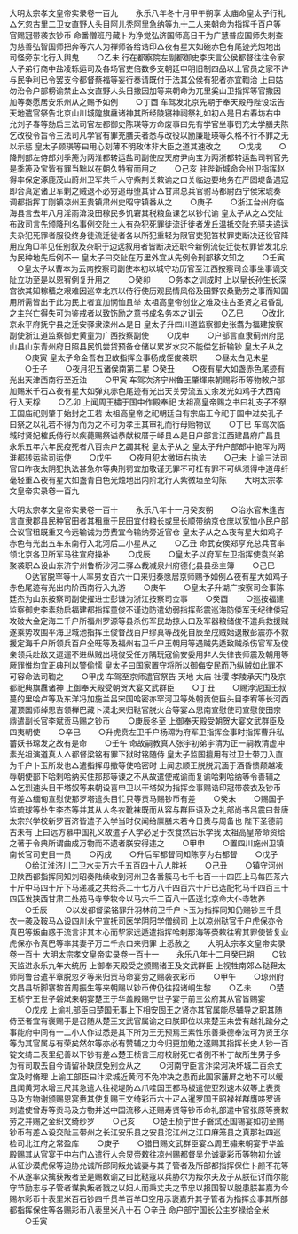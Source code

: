 <!-- { "loadSidebar": true } -->
大明太宗孝文皇帝实录卷一百九
　　永乐八年冬十月甲午朔享  太庙命皇太子行礼△乞忽古里二卫女直野人头目阿儿秃阿里急纳等九十二人来朝命为指挥千百户等官赐冠带袭衣钞币  命番僧班丹藏卜为净觉弘济国师高日干为广慧普应国师失剌查为慈善弘智国师把奔等六人为禅师各给诰印△夜有星大如碗赤色有尾迹光烛地出司怪旁东北行入舆鬼
　　○乙未  行在都察院左副都御史李庆言公侯都督往往令家人子弟行商中盐凌轹运司及各场官吏倍数多支朝廷申明旧制四品以上官员之家不许与民争利已令罢支今都督蔡福等妄行奏请既付于法其公侯有犯者亦宜鞫治  上曰姑勿治令户部榜谕禁止△女直野人头目撒因加等来朝命为兀里奚山卫指挥等官撒因加等奏愿居安乐州从之赐予如例
　　○丁酉  车驾发北京先期于奉天殿丹陛设坛告  天地遣官祭告北京山川城隍旗纛诸神其所经陵寝神祠祭礼如初△是日右春坊右中允刘子春等劾启三法司官左都御史陈瑛等方命废事曰先有学官坐事罚充太学膳夫陈乞改役令旨令三法司凡学官有罪充膳夫者悉与改役以励廉耻瑛等久格不行不罪之无以示惩  皇太子顾瑛等曰用心刻薄不明政体非大臣之道其速改之
　　○戊戌
　　○降刑部左侍郎刘季箎为两淮都转运盐司副使应天府尹向宝为两浙都转运盐司判官先是季箎及宝皆有罪当黜以在朝久特宥而用之
　　○己亥  驻跸新城命会州卫指挥赵得率保定涿鹿茂山蔚州卫军共千人守紫荆关敕谕之曰关临边要地务在严固堤备遇寇即合真定诸卫军剿之贼退不必穷追毋堕其计△甘肃总兵官驸马都尉西宁侯宋琥奏调都指挥丁刚镇凉州王贵镇肃州史昭守镇番从之
　　○庚子
　　○浙江台州府临海县言去年八月淫雨渰没田稼民多饥窘其税粮鱼课乞以钞代谕  皇太子从之△交阯布政司言先颁降刑名事例交阯土人有杂犯死罪徒流迁徙者发丘温抵交阯充驿夫递运夫杂犯死罪者服役终身徒流迁徙者各以所犯重轻为限官吏犯笞杖罪吏断决还役官降用应角□羊见任别叙及杂职于边远叙用者皆断决还职今新例流徒迁徙杖罪皆发北京为民种地先后例不一  皇太子曰交阯在万里外宜从先例令刑部移文知之
　　○壬寅
　○皇太子以曹本为云南按察司副使本初以城守功历官至江西按察司佥事坐事谪交阯立功至是以恩宥例复升用之
　　○癸卯
　　○务本之训成时  上以皇长孙生长深宫欲其知稼穑之艰难因巡幸北京以侍行使历观民情风俗及田野农桑勤劳之事而知国用所需皆出于此为民上者宜加悯恤且举  太祖高皇帝创业之难及往古圣贤之君昏乱之主兴亡得失可为鉴戒者以致饬励之意书成名务本之训云
　　○乙巳
　　○改北京永平府抚宁县之迁安驿隶滦州△是日  皇太子升四川道监察御史张翥为福建按察副使浙江道监察御史黄童为广西按察副使
　　○戊申
　　○户部言直隶蓟州府昆山县山东青州府日照县民饥尝贷预备仓储以累岁水灾不能偿乞折输钞  皇太子从之
　　○庚寅  皇太子命金吾右卫故指挥佥事杨成侄俊袭职
　　○昼太白见未星
　　○壬子
　　○夜月犯五诸侯南第二星
○癸丑　　
○夜有星大如盏赤色尾迹有光出天津西南行至近浊
　　○甲寅  车驾次济宁州鲁王肇煇来朝赐彩币等物敕户部加赐米千石△夜有星大如弹丸赤色尾迹有光出天关旁流五丈余发光如鸡子大西南行入天桴
　　○乙卯  上闻周王橚于国中作殿奉祀  太祖高皇帝赐之书曰礼支子不祭王国庙祀则肇于始封之王若  太祖高皇帝之祀朝廷自有宗庙王今祀于国中过矣孔子曰祭之以礼若不得为而为之不可为孝王其审礼而行毋贻物议
　　○丁巳  车驾次临城时贤妃榷氏侍行以疾薨赐祭谥恭献权厝于峄县△是日户部言江西建昌府广昌县永乐五年六年民疫死者八百余户乞蠲其税  皇太子从之  皇太子升户部郎中鲍浑为两淮都转运盐司运使
　　○戊午
　　○夜月犯太微垣右执法
　　○己未  上谕三法司官曰昨夜太阴犯执法甚急尔等典刑罚宜加敬谨无罪不可枉有罪不可纵须得中道毋纤毫轻重△夜有星大如盏青白色光烛地出内阶北行入紫微垣至勾陈
　　大明太宗孝文皇帝实录卷一百九


大明太宗孝文皇帝实录卷一百十
　　永乐八年十一月癸亥朔
　　○治水官朱逢吉言直隶郡县民种官田者其租重于民田宜付粮长或里长顺带纳京仓庶以宽恤小民户部会议官租既重又令远输诚为劳费宜令输纳旁近官仓  皇太子从之△夜有星大如鸡子赤色有光出五车东南行入北河后二小星从之
　　○乙丑  命武安侯郑亨充总兵官率领北京各卫所军马往宣府操补
　　○戊辰
　　○皇太子以府军左卫指挥使袁兴弟聚袭职△设山东济宁州鲁桥沙河二驿△裁减泉州府德化县县丞主簿
　　○己巳
　　○达官脱罕等十人率男女百六十口来归奏愿居京师赐予如例△夜有星大如鸡子赤色尾迹有光出内阶西南行入九游
　　○庚午
　　○皇太子升湖广按察司佥事陈廷杰为山东按察司副使擢进士彭谦为浙江按察司佥事
　　○癸酉
　　○巡按福建监察御史李素劾启福建都指挥童俊不谨边防遣幼弱指挥彭震巡海防倭军无纪律倭寇攻破大金定海二千户所福州罗源等县杀伤军民劫掠人口及军器粮储俊不遣兵救援贼遂乘势攻围平海卫城池指挥王俊督战百户缪真等战死自辰至戌贼始退散彭震亦不救援定海千户所领兵百户全旺等及福州右卫千户王朝用等遇贼先遁致贼杀伤官军及俊亲领兵赴敌又逗遛不进纵贼出境俊受任方隅玩寇偷安委用非人失律丧师震及朝用等厥罪惟均宜正典刑以警偷懦  皇太子曰国家置守将所以御侮安民而乃纵贼如此罪不可容命法司鞫之
　　○甲戌  车驾至京师遣官祭告  天地  太庙  社稷  孝陵承天门及京都祀典旗纛诸神  上御奉天殿受朝贺大宴文武群臣
　　○丁丑
　　○赐浡泥国王叔蔓的里哈卢等及东洋冯加施兰吕宋国哈密亦罕河卫等处朝贡使臣头目李宥等长河西灌顶国师绰思吉领禅巴藏卜漠北来归鞑官脱火台等宴△思南宣慰使司宣慰使田宗鼎遣副长官李斌贡马赐之钞币
　　○庚辰冬至  上御奉天殿受朝贺大宴文武群臣及四夷朝使
　　○辛巳
　　○升虎贲左卫千户杨瑺为府军卫指挥佥事时指挥曹升私蓄妖书瑺发之故有是命
　　○壬午  命故嗣教真人张宇初弟宇清为正一嗣教清虚冲素光祖演道真人△都督梁铭有罪下狱时铭随侍  皇太子监国擅用有过卫士带刀入直为千户卜玉所发也△遣指挥毋撒等使哈密时  上闻忠顺王脱脱沉湎于酒昏愦颠越凌辱朝使部下哈剌哈纳买住那那等谏之不从故遣使戒谕而复谕哈剌哈纳等令善辅之△乞烈速头目干塔奴等来朝设喜申卫以干塔奴为指挥佥事赐诰印冠带袭衣及钞币有差△缅甸宣慰使那罗塔遣头目忙只等贡马赐钞币有差
　　○癸未
　　○赐国子监琉球等处生李杰等并其从人冬衣靴袜既而从容与群臣语及之礼部尚书吕震曰昔唐太宗兴学校新罗百济皆遣子入学当时仅闻给廪膳未若今日赉与周备也  陛下圣德前古未有  上曰远方慕中国礼义故遣子入学必足于衣食然后乐学我  太祖高皇帝命资给之著于令典所谓曲成万物而不遗者朕安得违之
　　○甲申
　　○置四川施州卫镇南长官司吏目一员
　　○丙戌
　　○升后军都督同知陈亨为右都督
　　○戊子
　　○给江淮济川二卫水夫万六千五百四十八人胖袄
　　○己丑
　　○镇守河州卫陕西都指挥同知刘昭奏陆续收到河州卫各番簇马七千七百一十四匹上马每匹茶六十斤中马四十斤下马递减之共给茶二十七万八千四百六十斤已选配牝马千四百三十四匹发狭西甘肃二处苑马寺孳牧今以马六千二百八十匹送北京命太仆寺牧养
　　○壬辰
　　○以发都督梁铭罪升羽林前卫千户卜玉为指挥同知仍赐钞三千贯衣一袭及鞍马△设四川永宁宣抚司医学阴阳学僧纲司  上以凉州鞑官千户虎保亦令真巴等叛由惑于流言非其本心而挈家远遁遣指挥哈剌那海等赍敕往宥其罪使皆复业虎保亦令真巴等率其妻子万二千余口来归罪  上悉赦之
　　大明太宗孝文皇帝实录卷一百十
大明太宗孝文皇帝实录卷一百十一
　　永乐八年十二月癸巳朔
　　○钦天监进永乐九年大统历  上御奉天殿受之颁赐诸王及文武群臣  上视牲南郊△鞑靼太师阿鲁台遣平章脱忽歹等来归贡马命宴劳之赐袭衣彩币
　　○甲午
　　○琼州府文昌县斩脚寨黎首周振生等来朝赐以钞币俾仍往招诸峒生黎
　　○乙未
　　○楚王桢宁王世子磐烒来朝宴楚王于华盖殿赐宁世子宴于前三公府其从官皆赐宴
　　○戊戌  上谕礼部臣曰楚国无事上下相安固王之贤亦其官属能尽辅导之职其随侍至者宜有褒赐于是召随从楚王文武官属谕之曰朕即位以来楚王未尝有越礼踰分之事能府中间有一二小人作过悉是其下所为王无预焉王素性乐善秉德奉法可为贤王尔等为其官属与有荣矣然尔等亦必有赞辅之力今归更加勉之遂赐其指挥长史人钞一百锭文绮二表里纪善以下钞有差△楚王桢言王府校尉死亡者例不补丁故所生男子多为有司取去自今请留补缺庶免别佥从之
　　○河南守臣言汴梁河决坏城二百余丈宜及时脩理  上谕工部臣曰汴梁城近黄河不免冲决之患而此国家藩屏之地不可以缓且闻黄河水增三尺其急遣人往视堤防△爪哇国王都马板遣使亚烈速木奴等上表贡马及方物谢颁赐恩宴赉其使复赐王文绮彩币六十疋△暹罗国王昭禄祥群膺哆罗谛剌遣使曾寿等贡马及方物并送中国流移人还赐寿贤等钞币命礼部遣中官张原等赍敕劳之并赐之金织文绮纱罗
　　○己亥
　　○楚王桢宁世子磐烒还国锡宴如初至赐钞币有差△设交阯三带州之长江安乐县之安县沱江州之江口麻笼县之真那社四巡检司北江府之常盈库
　　○庚子
　　○腊日赐文武群臣宴△周王橚来朝宴于华盖殿赐其从官宴于中右门△遣行人余炅赍敕往凉州赐都督吴允诚妻彩币等物初允诚从征沙漠虎保等迫胁允诚所部同叛允诚妻与其子管者及所部都指挥保住卜颜不花等不从遂率众擒获叛者至是赐敕谕之曰比鞑寇以兵胁尔为叛尔夫及子从朕征讨而尔能守节励志与子管者谋执叛者戮之以妇人而秉丈夫之节忠以报国智以脱患朕甚嘉为今赐尔彩币十表里米百石钞四千贯羊百羊□空用示褒嘉升其子管者为指挥佥事其所部都指挥保住等各赐彩币八表里米八十石
○辛丑  命户部宁国长公主岁禄给全米
　　○壬寅
